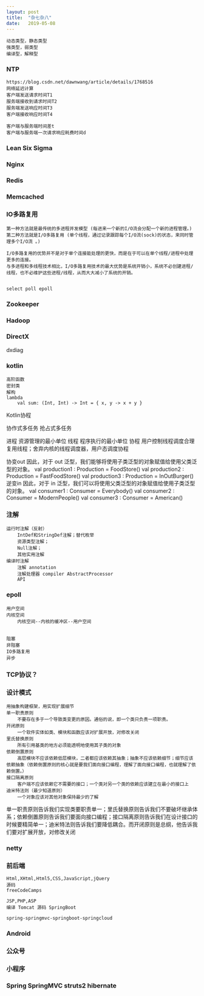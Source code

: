 ```yaml
---
layout: post
title:  "杂七杂八"
date:   2019-05-08
---
```


```
动态类型，静态类型
强类型，弱类型
编译型，解释型
```

### NTP
```
https://blog.csdn.net/dawnwang/article/details/1768516
网络延迟计算
客户端发送请求时间T1
服务端接收到请求时间T2
服务端发送响应时间T3
客户端接收响应时间T4

客户端与服务端时间差t
客户端与服务端一次请求响应耗费时间d
```
### Lean Six Sigma

### Nginx




### Redis


### Memcached





### IO多路复用
```
第一种方法就是最传统的多进程并发模型 (每进来一个新的I/O流会分配一个新的进程管理。)
第二种方法就是I/O多路复用 (单个线程，通过记录跟踪每个I/O流(sock)的状态，来同时管理多个I/O流 。)

I/O多路复用的优势并不是对于单个连接能处理的更快，而是在于可以在单个线程/进程中处理更多的连接。
与多进程和多线程技术相比，I/O多路复用技术的最大优势是系统开销小，系统不必创建进程/线程，也不必维护这些进程/线程，从而大大减小了系统的开销。


select poll epoll
```	

### Zookeeper



### Hadoop



### DirectX
dxdiag



### kotlin 
	高阶函数
	密封类
	解构
	lambda 
		val sum: (Int, Int) -> Int = { x, y -> x + y }
Kotlin协程


协作式多任务
抢占式多任务

进程
	资源管理的最小单位
线程
	程序执行的最小单位
协程
	用户控制线程调度合理复用线程；舍弃内核的线程调度器，用户态调度协程
	
	
	
	
协变out
	因此，对于 out 泛型，我们能够将使用子类泛型的对象赋值给使用父类泛型的对象。
	val production1 : Production<Food> = FoodStore()
	val production2 : Production<Food> = FastFoodStore()
	val production3 : Production<Food> = InOutBurger()
逆变in
	因此，对于 in 泛型，我们可以将使用父类泛型的对象赋值给使用子类泛型的对象。
	val consumer1 : Consumer<Burger> = Everybody()
	val consumer2 : Consumer<Burger> = ModernPeople()
	val consumer3 : Consumer<Burger> = American()



### 注解
	运行时注解（反射）
		IntDef和StringDef注解；替代枚举
		资源类型注解；
		Null注解；
		其他实用注解
	编译时注解
		注解 annotation
		注解处理器 compiler AbstractProcessor
		API
		
		


### epoll
	用户空间
	内核空间
		内核空间--内核的缓冲区--用户空间

	
	阻塞
	非阻塞
	IO多路复用
	异步
	

### TCP协议？




### 设计模式
	用抽象构建框架，用实现扩展细节
	单一职责原则
		不要存在多于一个导致类变更的原因。通俗的说，即一个类只负责一项职责。
	开闭原则
		一个软件实体如类、模块和函数应该对扩展开放，对修改关闭
	里氏替换原则	
		所有引用基类的地方必须能透明地使用其子类的对象
	依赖倒置原则
		高层模块不应该依赖低层模块，二者都应该依赖其抽象；抽象不应该依赖细节；细节应该依赖抽象（依赖倒置原则的核心就是要我们面向接口编程，理解了面向接口编程，也就理解了依赖倒置。）
	接口隔离原则
		客户端不应该依赖它不需要的接口；一个类对另一个类的依赖应该建立在最小的接口上
	迪米特法则（最少知道原则）
		一个对象应该对其他对象保持最少的了解
单一职责原则告诉我们实现类要职责单一；里氏替换原则告诉我们不要破坏继承体系；依赖倒置原则告诉我们要面向接口编程；接口隔离原则告诉我们在设计接口的时候要精简单一；迪米特法则告诉我们要降低耦合。而开闭原则是总纲，他告诉我们要对扩展开放，对修改关闭


### netty


### 前后端
```
Html,XHtml,Html5,CSS,JavaScript,jQuery 
源码 
freeCodeCamps

JSP,PHP,ASP
编译 Tomcat 源码 SpringBoot

spring-springmvc-springboot-springcloud
```




### Android


### 公众号
### 小程序

### Spring SpringMVC struts2 hibernate

















